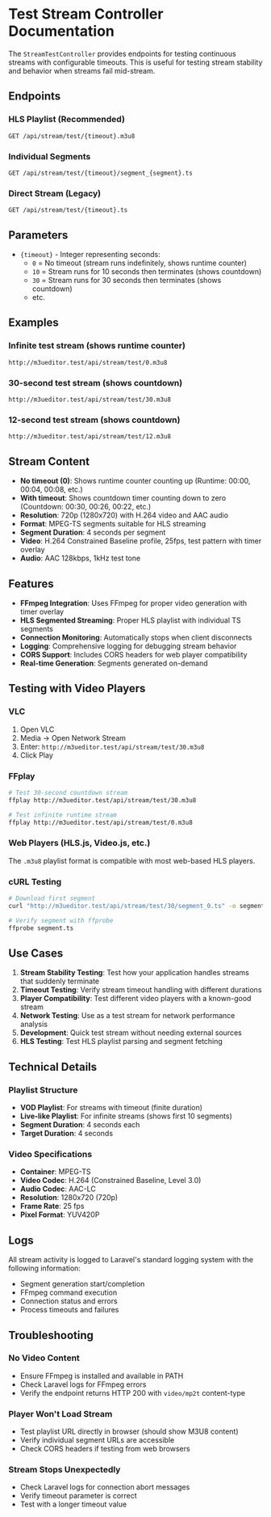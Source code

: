 # Test Stream Controller Documentation

The `StreamTestController` provides endpoints for testing continuous streams with configurable timeouts. This is useful for testing stream stability and behavior when streams fail mid-stream.

## Endpoints

### HLS Playlist (Recommended)
```
GET /api/stream/test/{timeout}.m3u8
```

### Individual Segments 
```
GET /api/stream/test/{timeout}/segment_{segment}.ts
```

### Direct Stream (Legacy)
```
GET /api/stream/test/{timeout}.ts
```

## Parameters

- `{timeout}` - Integer representing seconds:
  - `0` = No timeout (stream runs indefinitely, shows runtime counter)
  - `10` = Stream runs for 10 seconds then terminates (shows countdown)
  - `30` = Stream runs for 30 seconds then terminates (shows countdown)
  - etc.

## Examples

### Infinite test stream (shows runtime counter)
```
http://m3ueditor.test/api/stream/test/0.m3u8
```

### 30-second test stream (shows countdown)
```
http://m3ueditor.test/api/stream/test/30.m3u8
```

### 12-second test stream (shows countdown)
```
http://m3ueditor.test/api/stream/test/12.m3u8
```

## Stream Content

- **No timeout (0)**: Shows runtime counter counting up (Runtime: 00:00, 00:04, 00:08, etc.)
- **With timeout**: Shows countdown timer counting down to zero (Countdown: 00:30, 00:26, 00:22, etc.)
- **Resolution**: 720p (1280x720) with H.264 video and AAC audio
- **Format**: MPEG-TS segments suitable for HLS streaming
- **Segment Duration**: 4 seconds per segment
- **Video**: H.264 Constrained Baseline profile, 25fps, test pattern with timer overlay
- **Audio**: AAC 128kbps, 1kHz test tone

## Features

- **FFmpeg Integration**: Uses FFmpeg for proper video generation with timer overlay
- **HLS Segmented Streaming**: Proper HLS playlist with individual TS segments
- **Connection Monitoring**: Automatically stops when client disconnects
- **Logging**: Comprehensive logging for debugging stream behavior
- **CORS Support**: Includes CORS headers for web player compatibility
- **Real-time Generation**: Segments generated on-demand

## Testing with Video Players

### VLC
1. Open VLC
2. Media → Open Network Stream
3. Enter: `http://m3ueditor.test/api/stream/test/30.m3u8`
4. Click Play

### FFplay
```bash
# Test 30-second countdown stream
ffplay http://m3ueditor.test/api/stream/test/30.m3u8

# Test infinite runtime stream  
ffplay http://m3ueditor.test/api/stream/test/0.m3u8
```

### Web Players (HLS.js, Video.js, etc.)
The `.m3u8` playlist format is compatible with most web-based HLS players.

### cURL Testing
```bash
# Download first segment
curl "http://m3ueditor.test/api/stream/test/30/segment_0.ts" -o segment.ts

# Verify segment with ffprobe
ffprobe segment.ts
```

## Use Cases

1. **Stream Stability Testing**: Test how your application handles streams that suddenly terminate
2. **Timeout Testing**: Verify stream timeout handling with different durations  
3. **Player Compatibility**: Test different video players with a known-good stream
4. **Network Testing**: Use as a test stream for network performance analysis
5. **Development**: Quick test stream without needing external sources
6. **HLS Testing**: Test HLS playlist parsing and segment fetching

## Technical Details

### Playlist Structure
- **VOD Playlist**: For streams with timeout (finite duration)
- **Live-like Playlist**: For infinite streams (shows first 10 segments)
- **Segment Duration**: 4 seconds each
- **Target Duration**: 4 seconds

### Video Specifications
- **Container**: MPEG-TS
- **Video Codec**: H.264 (Constrained Baseline, Level 3.0)
- **Audio Codec**: AAC-LC
- **Resolution**: 1280x720 (720p)
- **Frame Rate**: 25 fps
- **Pixel Format**: YUV420P

## Logs

All stream activity is logged to Laravel's standard logging system with the following information:
- Segment generation start/completion
- FFmpeg command execution
- Connection status and errors
- Process timeouts and failures

## Troubleshooting

### No Video Content
- Ensure FFmpeg is installed and available in PATH
- Check Laravel logs for FFmpeg errors
- Verify the endpoint returns HTTP 200 with `video/mp2t` content-type

### Player Won't Load Stream
- Test playlist URL directly in browser (should show M3U8 content)
- Verify individual segment URLs are accessible
- Check CORS headers if testing from web browsers

### Stream Stops Unexpectedly
- Check Laravel logs for connection abort messages
- Verify timeout parameter is correct
- Test with a longer timeout value
